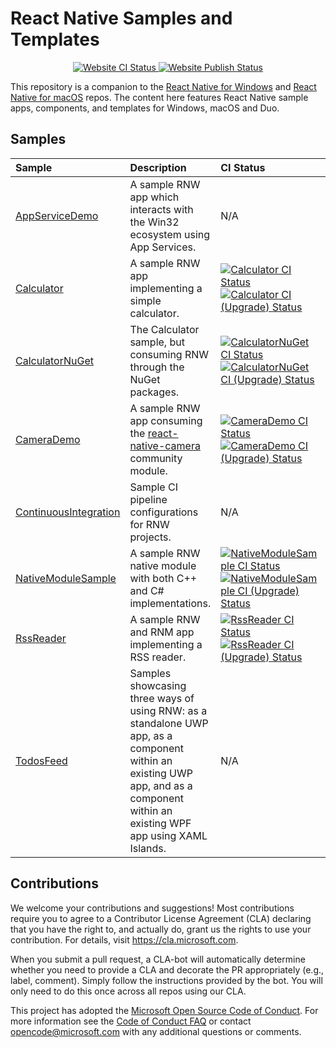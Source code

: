 # React Native Samples and Templates

<p align="center">
  <a href="https://github.com/microsoft/react-native-windows-samples/actions?query=workflow%3A%22RNW+Website+CI%22">
    <img src="https://github.com/microsoft/react-native-windows-samples/workflows/RNW%20Website%20CI/badge.svg" alt="Website CI Status" />
  </a>
  <a href="https://github.com/microsoft/react-native-windows-samples/actions?query=workflow%3A%22RNW+Website+Publish%22">
    <img src="https://github.com/microsoft/react-native-windows-samples/workflows/RNW%20Website%20Publish/badge.svg" alt="Website Publish Status" />
  </a>
</p>

This repository is a companion to the [React Native for Windows](https://github.com/microsoft/react-native-windows) and [React Native for macOS](https://github.com/microsoft/react-native-macos) repos.
The content here features React Native sample apps, components, and templates for Windows, macOS and Duo.

## Samples

<div align="center">

| Sample | Description | CI Status |
|:-------|:------------|:---|
| [AppServiceDemo](./samples/AppServiceDemo) | A sample RNW app which interacts with the Win32 ecosystem using App Services. | N/A |
| [Calculator](./samples/Calculator) | A sample RNW app implementing a simple calculator. | <a href="https://github.com/microsoft/react-native-windows-samples/actions?query=workflow%3A%22Calculator+CI%22"><img src="https://github.com/microsoft/react-native-windows-samples/workflows/Calculator%20CI/badge.svg" alt="Calculator CI Status" /></a><br /><a href="https://github.com/microsoft/react-native-windows-samples/actions?query=workflow%3A%22Calculator+CI+%28Upgrade%29%22"><img src="https://github.com/microsoft/react-native-windows-samples/workflows/Calculator%20CI%20(Upgrade)/badge.svg" alt="Calculator CI (Upgrade) Status" /></a> |
| [CalculatorNuGet](./samples/CalculatorNuGet) | The Calculator sample, but consuming RNW through the NuGet packages. | <a href="https://github.com/microsoft/react-native-windows-samples/actions?query=workflow%3A%22CalculatorNuGet+CI%22"><img src="https://github.com/microsoft/react-native-windows-samples/workflows/CalculatorNuGet%20CI/badge.svg" alt="CalculatorNuGet CI Status" /></a><br /><a href="https://github.com/microsoft/react-native-windows-samples/actions?query=workflow%3A%22CalculatorNuGet+CI+%28Upgrade%29%22"><img src="https://github.com/microsoft/react-native-windows-samples/workflows/CalculatorNuGet%20CI%20(Upgrade)/badge.svg" alt="CalculatorNuGet CI (Upgrade) Status" /></a> |
| [CameraDemo](./samples/CameraDemo) | A sample RNW app consuming the [react-native-camera](https://github.com/react-native-camera/react-native-camera) community module. | <a href="https://github.com/microsoft/react-native-windows-samples/actions?query=workflow%3A%22CameraDemo+CI%22"> <img src="https://github.com/microsoft/react-native-windows-samples/workflows/CameraDemo%20CI/badge.svg" alt="CameraDemo CI Status" /></a><br /><a href="https://github.com/microsoft/react-native-windows-samples/actions?query=workflow%3A%22CameraDemo+CI+%28Upgrade%29%22"><img src="https://github.com/microsoft/react-native-windows-samples/workflows/CameraDemo%20CI%20(Upgrade)/badge.svg" alt="CameraDemo CI (Upgrade) Status" /></a> |
| [ContinuousIntegration](./samples/ContinuousIntegration) | Sample CI pipeline configurations for RNW projects. | N/A |
| [NativeModuleSample](./samples/NativeModuleSample) | A sample RNW native module with both C++ and C# implementations. | <a href="https://github.com/microsoft/react-native-windows-samples/actions?query=workflow%3A%22NativeModuleSample+CI%22"><img src="https://github.com/microsoft/react-native-windows-samples/workflows/NativeModuleSample%20CI/badge.svg" alt="NativeModuleSample CI Status" /></a><br /><a href="https://github.com/microsoft/react-native-windows-samples/actions?query=workflow%3A%22NativeModuleSample+CI+%28Upgrade%29%22"><img src="https://github.com/microsoft/react-native-windows-samples/workflows/NativeModuleSample%20CI%20(Upgrade)/badge.svg" alt="NativeModuleSample CI (Upgrade) Status" /></a> |
| [RssReader](./samples/rssreader) | A sample RNW and RNM app implementing a RSS reader. | <a href="https://github.com/microsoft/react-native-windows-samples/actions?query=workflow%3A%22RssReader+CI%22"><img src="https://github.com/microsoft/react-native-windows-samples/workflows/RssReader%20CI/badge.svg" alt="RssReader CI Status" /></a><br /><a href="https://github.com/microsoft/react-native-windows-samples/actions?query=workflow%3A%22RssReader+CI+%28Upgrade%29%22"><img src="https://github.com/microsoft/react-native-windows-samples/workflows/RssReader%20CI%20(Upgrade)/badge.svg" alt="RssReader CI (Upgrade) Status" /></a> |
| [TodosFeed](./samples/TodosFeed) | Samples showcasing three ways of using RNW: as a standalone UWP app, as a component within an existing UWP app, and as a component within an existing WPF app using XAML Islands. | N/A |

</div>

## Contributions
We welcome your contributions and suggestions!  Most contributions require you to agree to a
Contributor License Agreement (CLA) declaring that you have the right to, and actually do, grant us
the rights to use your contribution. For details, visit https://cla.microsoft.com.

When you submit a pull request, a CLA-bot will automatically determine whether you need to provide
a CLA and decorate the PR appropriately (e.g., label, comment). Simply follow the instructions
provided by the bot. You will only need to do this once across all repos using our CLA.

This project has adopted the [Microsoft Open Source Code of Conduct](https://opensource.microsoft.com/codeofconduct/).
For more information see the [Code of Conduct FAQ](https://opensource.microsoft.com/codeofconduct/faq/) or
contact [opencode@microsoft.com](mailto:opencode@microsoft.com) with any additional questions or comments.
